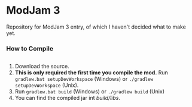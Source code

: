 ModJam 3
=======

Repository for ModJam 3 entry, of which I haven't decided what to make yet.

### How to Compile
##

1. Download the source.
2. **This is only required the first time you compile the mod.** Run `gradlew.bat setupDevWorkspace` (Windows) or `./gradlew setupDevWorkspace` (Unix).
3. Run `gradlew.bat build` (Windows) or `./gradlew build` (Unix)
4. You can find the compiled jar int *build/libs*.